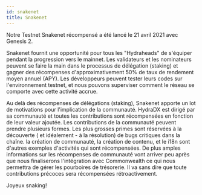 ```yaml
---
id: snakenet
title: Snakenet
---
```


Notre Testnet Snakenet récompensé a été lancé le 21 avril 2021 avec Genesis 2. 

Snakenet fournit une opportunité pour tous les "Hydraheads" de s'équiper pendant la progression vers le mainnet. Les validateurs et les nominateurs peuvent se faire la main dans le processus de délégation (staking) et gagner des récompenses d'approximativement 50% de taux de rendement moyen annuel (APY). Les développeurs peuvent tester leurs codes sur l'environnement testnet, et nous pouvons superviser comment le réseau se comporte avec cette activité accrue.

Au delà des récompenses de délégations (staking), Snakenet apporte un lot de motivations pour l'implication de la communauté. HydraDX est dirigé par sa communauté et toutes les contributions sont récompensées en fonction de leur valeur ajoutée. Les contributions de la communauté peuvent prendre plusieurs formes. Les plus grosses primes sont réservées à la découverte ( et idéalement - à la résolution) de bugs critiques dans la chaîne. la création de communauté, la création de contenu, et le i18n sont d'autres exemples  d'activités qui sont récompensées. De plus amples informations sur les récompenses de communauté vont arriver peu après que nous finaliserons l'intégration avec Commonwealth ce qui nous permettra de gérer les pourboires de trésorerie. Il va sans dire que toute contributions précoces sera récompensées rétroactivement.

Joyeux snaking!